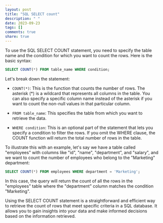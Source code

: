 ```yaml
---
layout: post
title: "SQL SELECT count"
description: " "
date: 2023-09-23
tags: []
comments: true
share: true
---
```


To use the SQL SELECT COUNT statement, you need to specify the table name and the condition for which you want to count the rows. Here is the basic syntax:

```sql
SELECT COUNT(*) FROM table_name WHERE condition;
```

Let's break down the statement:

- `COUNT(*)`: This is the function that counts the number of rows. The asterisk (*) is a wildcard that represents all columns in the table. You can also specify a specific column name instead of the asterisk if you want to count the non-null values in that particular column.

- `FROM table_name`: This specifies the table from which you want to retrieve the data.

- `WHERE condition`: This is an optional part of the statement that lets you specify a condition to filter the rows. If you omit the WHERE clause, the COUNT function will return the total number of rows in the table.

To illustrate this with an example, let's say we have a table called "employees" with columns like "id", "name", "department", and "salary", and we want to count the number of employees who belong to the "Marketing" department:

```sql
SELECT COUNT(*) FROM employees WHERE department = 'Marketing';
```

In this case, the query will return the count of all the rows in the "employees" table where the "department" column matches the condition "Marketing".

Using the SELECT COUNT statement is a straightforward and efficient way to retrieve the count of rows that meet specific criteria in a SQL database. It allows you to gain insights into your data and make informed decisions based on the information retrieved.
